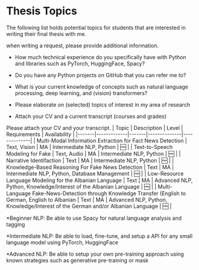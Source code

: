 # Thesis Topics

The following list holds potential topics for students that are interested in writing their final thesis with me.

when writing a request, please provide additional information.

- How much technical experience do you specifically have with Python and libraries such as PyTorch, HuggingFace, Spacy?
 
- Do you have any Python projects on GitHub that you can refer me to?
 
- What is your current knowledge of concepts such as natural language processing, deep learning, and (vision) transformers?
 
- Please elaborate on (selected) topics of interest in my area of research
  
- Attach your CV and a current transcript (courses and grades)
 
Please attach your CV and your transcript.
| Topic | Description | Level | Requirements | Availability |
|-------|-------------|-------|--------------|--------------|
|  Multi-Modal Information Extraction for Fact News Detection    |     Text, Vision        |    MA   |    Intermediate NLP, Python       |       :free:       |
|  Text-to-Speech Modeling for Fake  |     Text, Audio        |    MA   |     Intermediate NLP, Python          |       :free:       |
|  Narrative Identifaction    |     Text        |    MA   |      Intermediate NLP, Python        |         :free:      |
|  Knowledge-Based Reasoning For Fake News Detection   |     Text        |    MA   |    Intermediate NLP, Python, Database Management        |     :free:         |
|  Low-Resource Language Modeling for the Albanian Language   |     Text        |    MA   |    Advanced NLP, Python, Knowledge/Interest of the Albanian Language          |         :free:     |
|  Multi-Language Fake-News-Detection through Knowledge Transfer (English to German, English to Albanian   |     Text        |    MA   |    Advanced NLP, Python, Knowledge/Interest of the German and/or Albanian Language          |    :free:          |



*Beginner NLP: Be able to use Spacy for natural language analysis and tagging 

*Intermediate NLP: Be able to load, fine-tune, and setup a API for any small language model using PyTorch, HuggingFace

*Advanced NLP: Be able to setup your own pre-training approach using known strategies such as generative pre-training or mask
